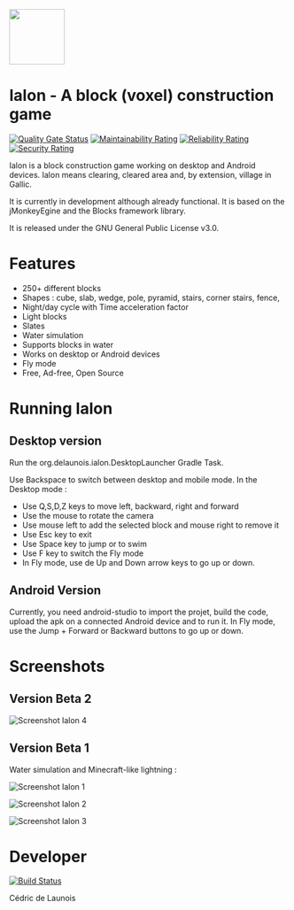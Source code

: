<img src="https://user-images.githubusercontent.com/28866693/201870048-1ca6b73c-6e46-4e16-b00d-05d996c5ab92.png" width="100">

# Ialon - A block (voxel) construction game

[![Quality Gate Status](https://sonarcloud.io/api/project_badges/measure?project=vxel_ialon&metric=alert_status)](https://sonarcloud.io/summary/new_code?id=vxel_ialon)
[![Maintainability Rating](https://sonarcloud.io/api/project_badges/measure?project=vxel_ialon&metric=sqale_rating)](https://sonarcloud.io/summary/new_code?id=vxel_ialon)
[![Reliability Rating](https://sonarcloud.io/api/project_badges/measure?project=vxel_ialon&metric=reliability_rating)](https://sonarcloud.io/summary/new_code?id=vxel_ialon)
[![Security Rating](https://sonarcloud.io/api/project_badges/measure?project=vxel_ialon&metric=security_rating)](https://sonarcloud.io/summary/new_code?id=vxel_ialon)

Ialon is a block construction game working on desktop and Android devices.
Ialon means clearing, cleared area and, by extension, village in Gallic.

It is currently in development although already functional.
It is based on the jMonkeyEgine and the Blocks framework library.

It is released under the GNU General Public License v3.0.

# Features

- 250+ different blocks
- Shapes : cube, slab, wedge, pole, pyramid, stairs, corner stairs, fence, 
- Night/day cycle with Time acceleration factor
- Light blocks
- Slates
- Water simulation
- Supports blocks in water
- Works on desktop or Android devices
- Fly mode
- Free, Ad-free, Open Source

# Running Ialon

## Desktop version

Run the org.delaunois.ialon.DesktopLauncher Gradle Task.

Use Backspace to switch between desktop and mobile mode.
In the Desktop mode :
- Use Q,S,D,Z keys to move left, backward, right and forward
- Use the mouse to rotate the camera
- Use mouse left to add the selected block and mouse right to remove it
- Use Esc key to exit
- Use Space key to jump or to swim
- Use F key to switch the Fly mode
- In Fly mode, use de Up and Down arrow keys to go up or down.

## Android Version

Currently, you need android-studio to import the projet, build the code, upload the apk on a connected Android device and to run it.
In Fly mode, use the Jump + Forward or Backward buttons to go up or down.


# Screenshots

## Version Beta 2

![Screenshot Ialon 4](https://user-images.githubusercontent.com/28866693/249278557-8a9ee388-2e61-4eeb-8c6c-b24d0ee17f75.jpg)

## Version Beta 1

Water simulation and Minecraft-like lightning :

![Screenshot Ialon 1](https://user-images.githubusercontent.com/28866693/201869015-77123bbf-38dd-4d5c-b481-cc0be6395673.jpg)

![Screenshot Ialon 2](https://user-images.githubusercontent.com/28866693/196793101-70fb77e4-5b72-4677-a85b-19f3540e905c.png)

![Screenshot Ialon 3](https://user-images.githubusercontent.com/28866693/196790246-a1cf2706-edfb-4e7f-b533-ca147a58a68b.jpeg)

# Developer

[![Build Status](https://github.com/vxel/ialon/workflows/Build%20Ialon/badge.svg)](https://github.com/vxel/ialon/actions)

Cédric de Launois
